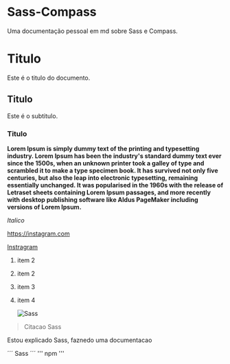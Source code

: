 # Sass-Compass
Uma documentação pessoal em md sobre Sass e Compass.

 # Titulo
 Este é o titulo do documento.
 ## Titulo
 Este é o subtitulo.
### Titulo
**Lorem Ipsum is simply dummy text of the printing and typesetting industry. Lorem Ipsum has been the industry's standard dummy text ever since the 1500s, when an unknown printer took a galley of type and scrambled it to make a type specimen book. It has survived not only five centuries, but also the leap into electronic typesetting, remaining essentially unchanged. It was popularised in the 1960s with the release of Letraset sheets containing Lorem Ipsum passages, and more recently with desktop publishing software like Aldus PageMaker including versions of Lorem Ipsum.**


*Italico*

<https://instagram.com>

[Instragram](https://instagram.com)


1. item 2
2. item 2
3. item 3
4. item 4

   ![Sass](https://www.google.com/url?sa=i&url=https%3A%2F%2Fpt.wikipedia.org%2Fwiki%2FSass_%2528linguagem_de_folhas_de_estilos%2529&psig=AOvVaw0EJjRQTltwh2gWXLvqQNP1&ust=1694972135250000&source=images&cd=vfe&opi=89978449&ved=0CBAQjRxqFwoTCJCXwrLVr4EDFQAAAAAdAAAAABAQ)

>Citacao Sass

Estou explicado Sass, faznedo uma documentacao <html>

´´´
Sass 
´´´
''' 
npm 
'''



